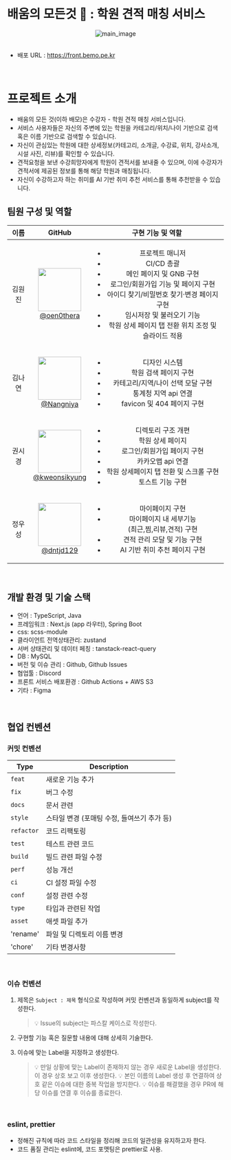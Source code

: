 # 배움의 모든것 :book: : 학원 견적 매칭 서비스
<div align="center">
  <img alt="main_image" src="https://github.com/user-attachments/assets/1b32c4ba-f7fe-46db-97ae-e77c014666d6"/>
</div>

<br>

- 배포 URL : https://front.bemo.pe.kr

<br>

# 프로젝트 소개
- 배움의 모든 것(이하 배모)은 수강자 - 학원 견적 매칭 서비스입니다.
- 서비스 사용자들은 자신의 주변에 있는 학원을 카테고리/위치/나이 기반으로 검색 혹은 이름 기반으로 검색할 수 있습니다.
- 자신이 관심있는 학원에 대한 상세정보(카테고리, 소개글, 수강료, 위치, 강사소개, 시설 사진, 리뷰)를 확인할 수 있습니다.
- 견적요청을 보낸 수강희망자에게 학원이 견적서를 보내줄 수 있으며, 이에 수강자가 견적서에 제공된 정보를 통해 해당 학원과 매칭됩니다.
- 자신이 수강하고자 하는 취미를 AI 기반 취미 추천 서비스를 통해 추천받을 수 있습니다.


## 팀원 구성 및 역할

| **이름** |                                                                   **GitHub**                                                                   |                                                                                           **구현 기능 및 역할**                                                                                           |
| :------: | :--------------------------------------------------------------------------------------------------------------------------------------------: | :-----------------------------------------------------------------------------------------------------------------------------------------------------------------------------------------------: |
|  김원진  |   [<img src="https://avatars.githubusercontent.com/u/76833065?v=4" height="100" width="100"> <br/> @oen0thera](https://github.com/oen0thera)   | <ul><li>프로젝트 매니저</li><li>CI/CD 총괄</li><li>메인 페이지 및 GNB 구현</li><li>로그인/회원가입 기능 및 페이지 구현</li><li>아이디 찾기/비밀번호 찾기·변경 페이지 구현</li><li>임시저장 및 불러오기 기능</li><li>학원 상세 페이지 탭 전환 위치 조정 및 슬라이드 적용</li></ul> |
|  김나연  | [<img src="https://avatars.githubusercontent.com/u/126762806?s=64&v=4" height="100" width="100"> <br/> @Nangniya](https://github.com/Nangniya) |                       <ul><li>디자인 시스템</li><li>학원 검색 페이지 구현</li><li>카테고리/지역/나이 선택 모달 구현</li><li>통계청 지역 api 연결</li><li>favicon 및 404 페이지 구현</li>                        |
|  권시경  | [<img src="https://avatars.githubusercontent.com/u/104986866?v=4" height="100" width="100"> <br/> @kweonsikyung](https://github.com/kweonsikyung) |                                                                       <ul><li>디렉토리 구조 개편</li><li>학원 상세 페이지</li><li>로그인/회원가입 페이지 구현</li><li>카카오맵 api 연결</li><li>학원 상세페이지 탭 전환 및 스크롤 구현</li><li>토스트 기능 구현</li></ul>      | 
|  정우성  | [<img src="https://avatars.githubusercontent.com/u/101249011?s=64&v=4" height="100" width="100"> <br/> @dntjd129](https://github.com/dntjd129) |                                                                       <ul><li>마이페이지 구현</li><li>마이페이지 내 세부기능<br>(최근,찜,리뷰,견적) 구현</li><li>견적 관리 모달 및 기능 구현</li><li>AI 기반 취미 추천 페이지 구현</li></ul>       | 

<br>

## 개발 환경 및 기술 스택

- 언어 : TypeScript, Java
- 프레임워크 : Next.js (app 라우터), Spring Boot
- css: scss-module
- 클라이언트 전역상태관리: zustand
- 서버 상태관리 및 데이터 페칭 : tanstack-react-query
- DB : MySQL
- 버전 및 이슈 관리 : Github, Github Issues
- 협업툴 : Discord
- 프론트 서비스 배포환경 : Github Actions + AWS S3
- 기타 : Figma
  
<br>

## 협업 컨벤션
### 커밋 컨벤션
| Type        | Description                                 |
| ----------- | ------------------------------------------- |
| `feat`      | 새로운 기능 추가                            |
| `fix`       | 버그 수정                                   |
| `docs`      | 문서 관련                                   |
| `style`     | 스타일 변경 (포매팅 수정, 들여쓰기 추가 등) |
| `refactor`  | 코드 리팩토링                               |
| `test`      | 테스트 관련 코드                            |
| `build`     | 빌드 관련 파일 수정                         |
| `perf`      | 성능 개선                                   |
| `ci`        | CI 설정 파일 수정                           |
| `conf`      | 설정 관련 수정                              |
| `type`      | 타입과 관련된 작업                          |
| `asset`     | 애셋 파일 추가                              |
| 'rename'    | 파일 및 디렉토리 이름 변경                   |
| 'chore'     | 기타 변경사항                              |

<br>

### 이슈 컨벤션
1. 제목은 `Subject : 제목` 형식으로 작성하며 커밋 컨벤션과 동일하게 subject를 작성한다.

   > 💡 Issue의 subject는 파스칼 케이스로 작성한다.

2. 구현할 기능 혹은 질문할 내용에 대해 상세히 기술한다.

3. 이슈에 맞는 Label을 지정하고 생성한다.
   > 💡 만일 상황에 맞는 Label이 존재하지 않는 경우 새로운 Label을 생성한다. 이 경우 상호 보고 이후 생성한다.
   > 💡 본인 이름의 Label 생성 후 연결하여 상호 같은 이슈에 대한 중복 작업을 방지한다.
   > 💡 이슈를 해결했을 경우 PR에 해당 이슈를 연결 후 이슈를 종료한다.

<br>

### eslint, prettier
- 정해진 규칙에 따라 코드 스타일을 정리해 코드의 일관성을 유지하고자 한다.
- 코드 품질 관리는 eslint에, 코드 포맷팅은 prettier로 사용.

<br>


